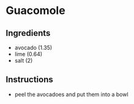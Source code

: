 # Guacomole
## Ingredients
* avocado (1.35)
* lime (0.64)
* salt (2)
## Instructions
* peel the avocadoes and put them into a bowl
